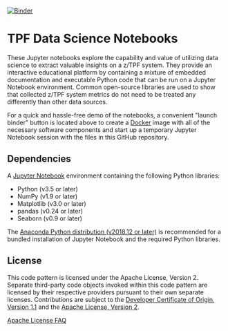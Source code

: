 [![Binder](https://mybinder.org/badge_logo.svg)](https://mybinder.org/v2/gh/IBM/tpf-ds-notebooks/master?urlpath=lab/tree/intro_cdc_nvpc_analysis.ipynb)

# TPF Data Science Notebooks

These Jupyter notebooks explore the capability and value of utilizing data science to extract valuable insights on a z/TPF system. They provide an interactive educational platform by containing a mixture of embedded documentation and executable Python code that can be run on a Jupyter Notebook environment. Common open-source libraries are used to show that collected z/TPF system metrics do not need to be treated any differently than other data sources.

For a quick and hassle-free demo of the notebooks, a convenient "launch binder" button is located above to create a [Docker](https://www.docker.com/) image with all of the necessary software components and start up a temporary Jupyter Notebook session with the files in this GitHub repository.

## Dependencies

A [Jupyter Notebook](https://jupyter.org/) environment containing the following Python libraries:
* Python (v3.5 or later)
* NumPy (v1.9 or later)
* Matplotlib (v3.0 or later)
* pandas (v0.24 or later)
* Seaborn (v0.9 or later)

The [Anaconda Python distribution (v2018.12 or later)](https://www.anaconda.com/distribution/) is recommended for a bundled installation of Jupyter Notebook and the required Python libraries.

## License

This code pattern is licensed under the Apache License, Version 2. Separate third-party code objects invoked within this code pattern are licensed by their respective providers pursuant to their own separate licenses. Contributions are subject to the [Developer Certificate of Origin, Version 1.1](https://developercertificate.org/) and the [Apache License, Version 2](https://www.apache.org/licenses/LICENSE-2.0.txt).

[Apache License FAQ](https://www.apache.org/foundation/license-faq.html#WhatDoesItMEAN)
